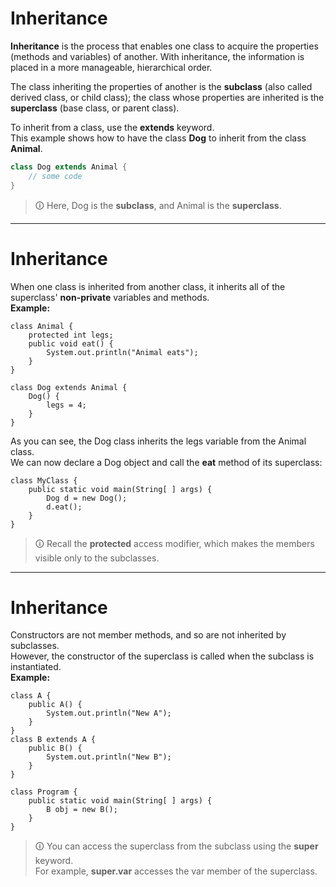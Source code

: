 # Inheritance  
**Inheritance** is the process that enables one class to acquire the properties (methods and variables) of another. With inheritance, the information is placed in a more manageable, hierarchical order.  
  
The class inheriting the properties of another is the **subclass** (also called derived class, or child class); the class whose properties are inherited is the **superclass** (base class, or parent class).  
  
To inherit from a class, use the **extends** keyword.  
This example shows how to have the class **Dog** to inherit from the class **Animal**.

```java
class Dog extends Animal {  
	// some code  
}
```

>🛈 Here, Dog is the **subclass**, and Animal is the **superclass**.

---

# Inheritance  
When one class is inherited from another class, it inherits all of the superclass' **non-private** variables and methods.  
**Example:**

```
class Animal {  
	protected int legs;  
	public void eat() {  
		System.out.println("Animal eats");  
	}  
}  
  
class Dog extends Animal {  
	Dog() {  
		legs = 4;  
	}  
}
```

As you can see, the Dog class inherits the legs variable from the Animal class.  
We can now declare a Dog object and call the **eat** method of its superclass:

```
class MyClass {
	public static void main(String[ ] args) {
		Dog d = new Dog();
		d.eat();
	}
}
```

>🛈 Recall the **protected** access modifier, which makes the members visible only to the subclasses.

---

# Inheritance
Constructors are not member methods, and so are not inherited by subclasses.  
However, the constructor of the superclass is called when the subclass is instantiated.  
**Example:**

```
class A {
	public A() {
		System.out.println("New A");
	}
}
class B extends A {
	public B() {
		System.out.println("New B");
	}
}

class Program {
	public static void main(String[ ] args) {
		B obj = new B();
	}
}
```

>🛈 You can access the superclass from the subclass using the **super** keyword.  
For example, **super.var** accesses the var member of the superclass.